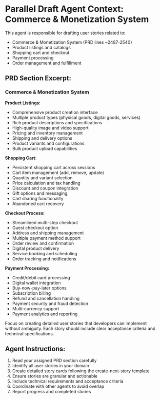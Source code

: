# Parallel Draft Agent Context: Commerce & Monetization System

This agent is responsible for drafting user stories related to:
- Commerce & Monetization System (PRD lines ~2487-2540)
- Product listings and catalogs
- Shopping cart and checkout
- Payment processing
- Order management and fulfillment

## PRD Section Excerpt:
### Commerce & Monetization System

**Product Listings:**
- Comprehensive product creation interface
- Multiple product types (physical goods, digital goods, services)
- Rich product descriptions and specifications
- High-quality image and video support
- Pricing and inventory management
- Shipping and delivery options
- Product variants and configurations
- Bulk product upload capabilities

**Shopping Cart:**
- Persistent shopping cart across sessions
- Cart item management (add, remove, update)
- Quantity and variant selection
- Price calculation and tax handling
- Discount and coupon integration
- Gift options and messaging
- Cart sharing functionality
- Abandoned cart recovery

**Checkout Process:**
- Streamlined multi-step checkout
- Guest checkout option
- Address and shipping management
- Multiple payment method support
- Order review and confirmation
- Digital product delivery
- Service booking and scheduling
- Order tracking and notifications

**Payment Processing:**
- Credit/debit card processing
- Digital wallet integration
- Buy-now-pay-later options
- Subscription billing
- Refund and cancellation handling
- Payment security and fraud detection
- Multi-currency support
- Payment analytics and reporting

Focus on creating detailed user stories that developers can implement without ambiguity. Each story should include clear acceptance criteria and technical specifications.

## Agent Instructions:
1. Read your assigned PRD section carefully
2. Identify all user stories in your domain
3. Create detailed story cards following the create-next-story template
4. Ensure stories are granular and actionable
5. Include technical requirements and acceptance criteria
6. Coordinate with other agents to avoid overlap
7. Report progress and completed stories